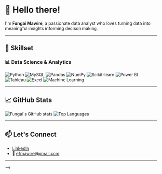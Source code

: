 # 👋 Hello there!

I'm **Fungai Mawire**, a passionate data analyst who loves turning data into meaningful insights informing decison making.

---

## 💼 Skillset

### 📊 Data Science & Analytics
![Python](https://img.shields.io/badge/PYTHON-3776AB?style=for-the-badge&logo=python&logoColor=white)
![MySQL](https://img.shields.io/badge/MYSQL-000000?style=for-the-badge&logo=mysql&logoColor=white)
![Pandas](https://img.shields.io/badge/PANDAS-150458?style=for-the-badge&logo=pandas&logoColor=white)
![NumPy](https://img.shields.io/badge/NUMPY-013243?style=for-the-badge&logo=numpy&logoColor=white)
![Scikit-learn](https://img.shields.io/badge/SCIKIT--LEARN-F7931E?style=for-the-badge&logo=scikit-learn&logoColor=white)
![Power BI](https://img.shields.io/badge/POWER%20BI-F2C811?style=for-the-badge&logo=powerbi&logoColor=black)
![Tableau](https://img.shields.io/badge/TABLEAU-E97627?style=for-the-badge&logo=tableau&logoColor=white)
![Excel](https://img.shields.io/badge/MICROSOFT%20EXCEL-217346?style=for-the-badge&logo=microsoft-excel&logoColor=white)
![Machine Learning](https://img.shields.io/badge/MACHINE%20LEARNING-102230?style=for-the-badge&logo=mlflow&logoColor=white)



---

## 📈 GitHub Stats

![Fungai's GitHub stats](https://github-readme-stats.vercel.app/api?username=fungymaw&show_icons=true&hide_title=false&hide=prs&theme=radical)
![Top Languages](https://github-readme-stats.vercel.app/api/top-langs/?username=fungymaw&layout=compact&theme=radical)

---

## 📫 Let's Connect

- [LinkedIn](https://www.linkedin.com/in/your-linkedin/) <!--www.linkedin.com/in/fungai-mawire-7b0282150-->
- 📧 [efmawire@gmail.com](mailto:efmawire@gmail.com)

---
-->
